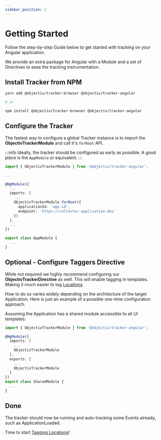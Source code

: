 ```yaml
---
sidebar_position: 2
---
```


# Getting Started

Follow the step-by-step Guide below to get started with tracking on your Angular application.

We provide an extra package for Angular with a Module and a set of Directives to ease the tracking instrumentation.

## Install Tracker from NPM

```bash
yarn add @objectiv/tracker-browser @objectiv/tracker-angular

# or 

npm install @objectiv/tracker-browser @objectiv/tracker-angular
```

## Configure the Tracker

The fastest way to configure a global Tracker instance is to import the **ObjectivTrackerModule** and call it's `forRoot` API.

:::info
Ideally, the tracker should be configured as early as possible. A good place is the `AppModule` or equivalent.
:::

```typescript
import { ObjectivTrackerModule } from '@objectiv/tracker-angular';

...

@NgModule({
  ...
  imports: [
    ...
    ObjectivTrackerModule.forRoot({
      applicationId: 'app-id',
      endpoint: 'https://collector.application.dev'
    })
  ],
  ...
})

export class AppModule {
  ...
}

```

## Optional - Configure Taggers Directive

While not required we highly recommend configuring our **ObjectivTrackerDirective** as well. This will enable tagging in
templates. Making it much easier to tag [Locations](/taxonomy/reference/location-contexts/overview.md).

How to do so varies widely depending on the architecture of the target Application. Here is just an example of a possible one-time configuration approach.

Assuming the Application has a shared module accessible to all UI templates:

```typescript
import { ObjectivTrackerModule } from '@objectiv/tracker-angular';

@NgModule({
  imports: [
    ...
    ObjectivTrackerModule
  ],
  exports: [
    ...
    ObjectivTrackerModule
  ]
})
export class SharedModule {
  ...
}

```


## Done
The tracker should now be running and auto-tracking some Events already, such as ApplicationLoaded.

Time to start [Tagging Locations](/tracking/angular/how-to-guides/tagging-locations.md)!
